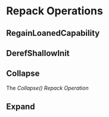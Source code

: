 # Repack Operations

## RegainLoanedCapability

## DerefShallowInit

## Collapse

The *Collapse()* _Repack Operation_

## Expand


